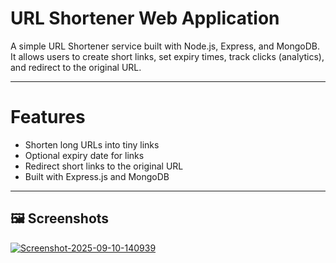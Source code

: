 # URL Shortener Web Application

A simple URL Shortener service built with Node.js, Express, and MongoDB.  
It allows users to create short links, set expiry times, track clicks (analytics), and redirect to the original URL.  

---

# Features

- Shorten long URLs into tiny links  
- Optional expiry date for links   
-  Redirect short links to the original URL  
- Built with Express.js and MongoDB  

---

## 🖼️ Screenshots
<a href="https://ibb.co/TMpCTZXk"><img src="https://i.ibb.co/Qvz5cZBf/Screenshot-2025-09-10-140939.png" alt="Screenshot-2025-09-10-140939" border="0"></a>





